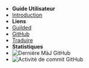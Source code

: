 - **Guide Utilisateur**
- [Introduction](./)
- **Liens**
- [Guilded](https://guilded.gg/ReGuilded)
- [GitHub](https://github.com/ReGuilded/ReGuilded-Docs)
- [Traduire](https://crowdin.com/project/reguilded-docs)
- **Statistiques**
- ![Dernière MàJ GitHub](https://img.shields.io/github/last-commit/ReGuilded/ReGuilded-Docs?label=last%20updated)
- ![Activité de commit GitHub](https://img.shields.io/github/commit-activity/m/ReGuilded/ReGuilded-Docs)